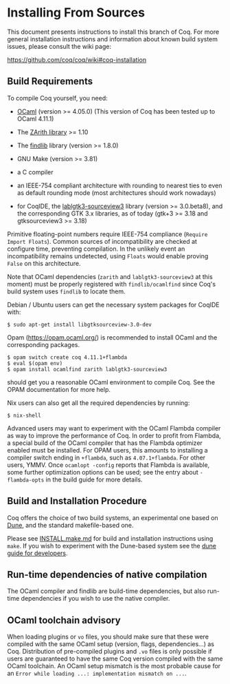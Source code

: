 Installing From Sources
=======================

This document presents instructions to install this branch of Coq.
For more general installation instructions and information about known
build system issues, please consult the wiki page: 

  https://github.com/coq/coq/wiki#coq-installation

Build Requirements
------------------

To compile Coq yourself, you need:

- [OCaml](https://ocaml.org/) (version >= 4.05.0)
  (This version of Coq has been tested up to OCaml 4.11.1)

- The [ZArith library](https://github.com/ocaml/Zarith) >= 1.10

- The [findlib](http://projects.camlcity.org/projects/findlib.html) library (version >= 1.8.0)

- GNU Make (version >= 3.81)

- a C compiler

- an IEEE-754 compliant architecture with rounding to nearest
  ties to even as default rounding mode (most architectures
  should work nowadays)

- for CoqIDE, the
  [lablgtk3-sourceview3](https://github.com/garrigue/lablgtk) library
  (version >= 3.0.beta8), and the corresponding GTK 3.x libraries, as
  of today (gtk+3 >= 3.18 and gtksourceview3 >= 3.18)

Primitive floating-point numbers require IEEE-754 compliance
(`Require Import Floats`). Common sources of incompatibility
are checked at configure time, preventing compilation. In the
unlikely event an incompatibility remains undetected, using `Floats`
would enable proving `False` on this architecture.

Note that OCaml dependencies (`zarith` and `lablgtk3-sourceview3` at
this moment) must be properly registered with `findlib/ocamlfind`
since Coq's build system uses `findlib` to locate them.

Debian / Ubuntu users can get the necessary system packages for
CoqIDE with:

    $ sudo apt-get install libgtksourceview-3.0-dev

Opam (https://opam.ocaml.org/) is recommended to install OCaml and
the corresponding packages.

    $ opam switch create coq 4.11.1+flambda
    $ eval $(opam env)
    $ opam install ocamlfind zarith lablgtk3-sourceview3

should get you a reasonable OCaml environment to compile Coq. See the
OPAM documentation for more help.

Nix users can also get all the required dependencies by running:

    $ nix-shell

Advanced users may want to experiment with the OCaml Flambda
compiler as way to improve the performance of Coq. In order to
profit from Flambda, a special build of the OCaml compiler that has
the Flambda optimizer enabled must be installed. For OPAM users,
this amounts to installing a compiler switch ending in `+flambda`,
such as `4.07.1+flambda`. For other users, YMMV. Once `ocamlopt -config`
reports that Flambda is available, some further optimization options
can be used; see the entry about `-flambda-opts` in the build guide
for more details.

Build and Installation Procedure
--------------------------------

Coq offers the choice of two build systems, an experimental one based
on [Dune](https://github.com/ocaml/dune), and the standard
makefile-based one.

Please see [INSTALL.make.md](dev/doc/INSTALL.make.md) for build and
installation instructions using `make`. If you wish to experiment with
the Dune-based system see the [dune guide for
developers](dev/doc/build-system.dune.md).

Run-time dependencies of native compilation
-------------------------------------------

The OCaml compiler and findlib are build-time dependencies, but also
run-time dependencies if you wish to use the native compiler.

OCaml toolchain advisory
------------------------

When loading plugins or `vo` files, you should make sure that these
were compiled with the same OCaml setup (version, flags,
dependencies...) as Coq.  Distribution of pre-compiled plugins and
`.vo` files is only possible if users are guaranteed to have the same
Coq version compiled with the same OCaml toolchain.  An OCaml setup
mismatch is the most probable cause for an `Error while loading ...:
implementation mismatch on ...`.
